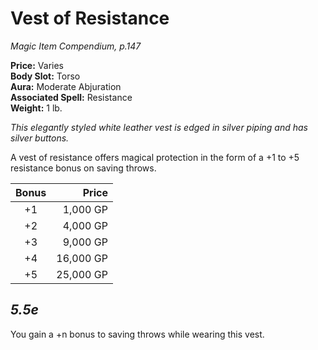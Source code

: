 # Vest of Resistance

*Magic Item Compendium, p.147*  

**Price:** Varies  
**Body Slot:** Torso  
**Aura:** Moderate Abjuration  
**Associated Spell:** Resistance  
**Weight:** 1 lb.

*This elegantly styled white leather vest is edged in silver piping and has silver buttons.*

A vest of resistance offers magical protection in the form of a +1 to +5 resistance bonus on saving throws.

| Bonus | Price     |
|:-----:|----------:|
| +1    | 1,000 GP  |
| +2    | 4,000 GP  |
| +3    | 9,000 GP  |
| +4    | 16,000 GP |
| +5    | 25,000 GP |


*5.5e*
---
You gain a +n bonus to saving throws while wearing this vest.